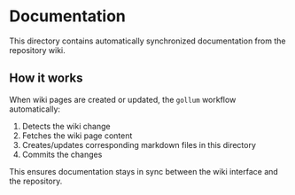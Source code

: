 # Documentation

This directory contains automatically synchronized documentation from the repository wiki.

## How it works

When wiki pages are created or updated, the `gollum` workflow automatically:
1. Detects the wiki change
2. Fetches the wiki page content
3. Creates/updates corresponding markdown files in this directory
4. Commits the changes

This ensures documentation stays in sync between the wiki interface and the repository.